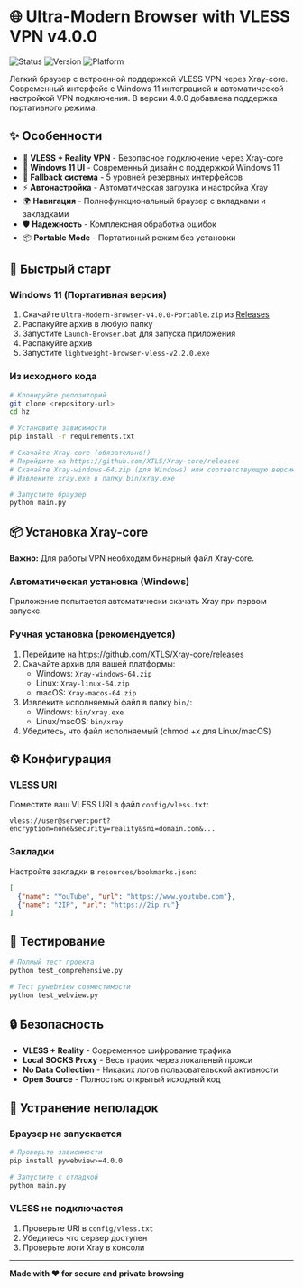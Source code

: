 # 🌐 Ultra-Modern Browser with VLESS VPN v4.0.0

![Status](https://img.shields.io/badge/Status-Production%20Ready-green)
![Version](https://img.shields.io/badge/Version-v4.0.0-blue)
![Platform](https://img.shields.io/badge/Platform-Windows%2011-lightgrey)

Легкий браузер с встроенной поддержкой VLESS VPN через Xray-core. Современный интерфейс с Windows 11 интеграцией и автоматической настройкой VPN подключения. В версии 4.0.0 добавлена поддержка портативного режима.

## ✨ Особенности

- 🔐 **VLESS + Reality VPN** - Безопасное подключение через Xray-core
- 🎨 **Windows 11 UI** - Современный дизайн с поддержкой Windows 11
- 🔄 **Fallback система** - 5 уровней резервных интерфейсов
- ⚡ **Автонастройка** - Автоматическая загрузка и настройка Xray
- 🌍 **Навигация** - Полнофункциональный браузер с вкладками и закладками
- 🛡️ **Надежность** - Комплексная обработка ошибок
- 📦 **Portable Mode** - Портативный режим без установки

## 🚀 Быстрый старт

### Windows 11 (Портативная версия)
1. Скачайте `Ultra-Modern-Browser-v4.0.0-Portable.zip` из [Releases](../../releases)
2. Распакуйте архив в любую папку
3. Запустите `Launch-Browser.bat` для запуска приложения
2. Распакуйте архив
3. Запустите `lightweight-browser-vless-v2.2.0.exe`

### Из исходного кода
```bash
# Клонируйте репозиторий
git clone <repository-url>
cd hz

# Установите зависимости
pip install -r requirements.txt

# Скачайте Xray-core (обязательно!)
# Перейдите на https://github.com/XTLS/Xray-core/releases
# Скачайте Xray-windows-64.zip (для Windows) или соответствующую версию
# Извлеките xray.exe в папку bin/xray.exe

# Запустите браузер
python main.py
```

## 📦 Установка Xray-core

**Важно:** Для работы VPN необходим бинарный файл Xray-core.

### Автоматическая установка (Windows)
Приложение попытается автоматически скачать Xray при первом запуске.

### Ручная установка (рекомендуется)
1. Перейдите на https://github.com/XTLS/Xray-core/releases
2. Скачайте архив для вашей платформы:
   - Windows: `Xray-windows-64.zip`
   - Linux: `Xray-linux-64.zip`
   - macOS: `Xray-macos-64.zip`
3. Извлеките исполняемый файл в папку `bin/`:
   - Windows: `bin/xray.exe`
   - Linux/macOS: `bin/xray`
4. Убедитесь, что файл исполняемый (chmod +x для Linux/macOS)

## ⚙️ Конфигурация

### VLESS URI
Поместите ваш VLESS URI в файл `config/vless.txt`:
```
vless://user@server:port?encryption=none&security=reality&sni=domain.com&...
```

### Закладки
Настройте закладки в `resources/bookmarks.json`:
```json
[
  {"name": "YouTube", "url": "https://www.youtube.com"},
  {"name": "2IP", "url": "https://2ip.ru"}
]
```

## 🧪 Тестирование

```bash
# Полный тест проекта
python test_comprehensive.py

# Тест pywebview совместимости  
python test_webview.py
```

## 🔒 Безопасность

- **VLESS + Reality** - Современное шифрование трафика
- **Local SOCKS Proxy** - Весь трафик через локальный прокси
- **No Data Collection** - Никаких логов пользовательской активности
- **Open Source** - Полностью открытый исходный код

## 🐛 Устранение неполадок

### Браузер не запускается
```bash
# Проверьте зависимости
pip install pywebview>=4.0.0

# Запустите с отладкой
python main.py
```

### VLESS не подключается
1. Проверьте URI в `config/vless.txt`
2. Убедитесь что сервер доступен
3. Проверьте логи Xray в консоли

---

**Made with ❤️ for secure and private browsing**

